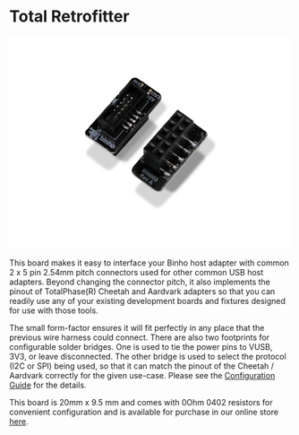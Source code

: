 # Total Retrofitter

![](../../.gitbook/assets/image%20%2827%29.png)

This board makes it easy to interface your Binho host adapter with common 2 x 5 pin 2.54mm pitch connectors used for other common USB host adapters. Beyond changing the connector pitch, it also implements the pinout of TotalPhase\(R\) Cheetah and Aardvark adapters so that you can readily use any of your existing development boards and fixtures designed for use with those tools.

The small form-factor ensures it will fit perfectly in any place that the previous wire harness could connect. There are also two footprints for configurable solder bridges. One is used to tie the power pins to VUSB, 3V3, or leave disconnected. The other bridge is used to select the protocol \(I2C or SPI\) being used, so that it can match the pinout of the Cheetah / Aardvark correctly for the given use-case. Please see the [Configuration Guide](https://cdn.shopify.com/s/files/1/0065/9216/7991/files/Total_Retrofitter_Configuration_Guide_-_Rev_A.pdf?178) for the details.

This board is 20mm x 9.5 mm and comes with 0Ohm 0402 resistors for convenient configuration and is available for purchase in our online store [here](https://binho.io/collections/accessories/products/retrofitter).

